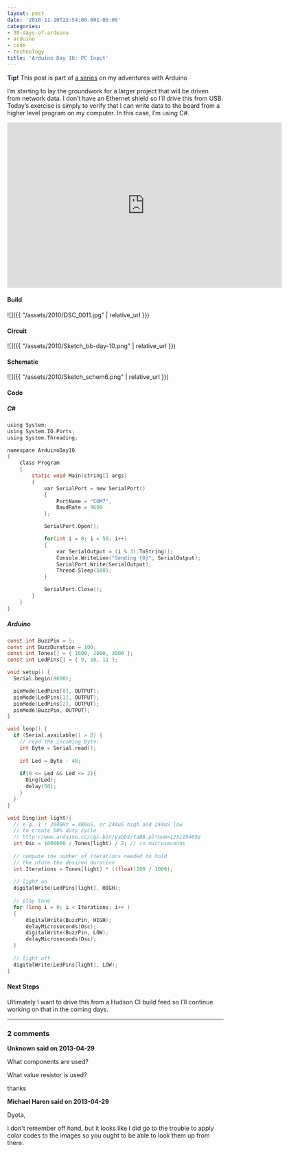```yaml
---
layout: post
date: '2010-11-10T23:54:00.001-05:00'
categories:
- 30-days-of-arduino
- arduino
- code
- technology
title: 'Arduino Day 10: PC Input'
---
```


**Tip!** This post is part of [a series](/tag/30-days-of-arduino) on my adventures with Arduino

I’m starting to lay the groundwork for a larger project that will be driven from network data. I don’t have an Ethernet shield so I’ll drive this from USB. Today’s exercise is simply to verify that I can write data to the board from a higher level program on my computer. In this case, I’m using C#.  

<iframe width="640" height="385" src="https://www.youtube.com/embed/ekmc3fTQPtU" title="Arduino Day 10: PC Input via USB" frameborder="0" allow="accelerometer; autoplay; clipboard-write; encrypted-media; gyroscope; picture-in-picture; web-share" allowfullscreen></iframe>
 
#### Build

![]({{ "/assets/2010/DSC_0011.jpg" | relative_url }}) 

#### Circuit

![]({{ "/assets/2010/Sketch_bb-day-10.png" | relative_url }}) 

#### Schematic

![]({{ "/assets/2010/Sketch_schem6.png" | relative_url }}) 

#### Code  

##### C#

```c
using System;
using System.IO.Ports;
using System.Threading;

namespace ArduinoDay10
{
    class Program
    {
        static void Main(string[] args)
        {
            var SerialPort = new SerialPort()
            {
                PortName = "COM7",
                BaudRate = 9600
            };

            SerialPort.Open();

            for(int i = 0; i < 50; i++)
            {
                var SerialOutput = (i % 3).ToString();
                Console.WriteLine("Sending {0}", SerialOutput);
                SerialPort.Write(SerialOutput);
                Thread.Sleep(500);
            }

            SerialPort.Close();
        }
    }
}
```

##### Arduino
  
```c
const int BuzzPin = 5;
const int BuzzDuration = 100; 
const int Tones[] = { 1000, 2000, 3000 };
const int LedPins[] = { 9, 10, 11 };

void setup() {
  Serial.begin(9600);

  pinMode(LedPins[0], OUTPUT);    
  pinMode(LedPins[1], OUTPUT);    
  pinMode(LedPins[2], OUTPUT);    
  pinMode(BuzzPin, OUTPUT);
}

void loop() {
  if (Serial.available() > 0) {
    // read the incoming byte:
    int Byte = Serial.read();
    
    int Led = Byte - 48;
    
    if(0 <= Led && Led <= 2){
      Ding(Led);
      delay(50);
    }
  }
}

void Ding(int light){
  // e.g. 1 / 2048Hz = 488uS, or 244uS high and 244uS low
  // to create 50% duty cycle
  // http://www.arduino.cc/cgi-bin/yabb2/YaBB.pl?num=1231194692
  int Osc = 1000000 / Tones[light] / 2; // in microseconds
  
  // compute the number of iterations needed to hold
  // the nfote the desired duration
  int Iterations = Tones[light] * ((float)200 / 1000);
  
  // light on
  digitalWrite(LedPins[light], HIGH);
  
  // play tone
  for (long i = 0; i < Iterations; i++ )
  {
      digitalWrite(BuzzPin, HIGH);
      delayMicroseconds(Osc);
      digitalWrite(BuzzPin, LOW);
      delayMicroseconds(Osc);
  }  
  
  // light off
  digitalWrite(LedPins[light], LOW);
}
```

#### Next Steps

Ultimately I want to drive this from a Hudson CI build feed so I’ll continue working on that in the coming days. 

---

### 2 comments

**Unknown said on 2013-04-29**

What components are used?

What value resistor is used?

thanks

**Michael Haren said on 2013-04-29**

Dyota,

I don't remember off hand, but it looks like I did go to the trouble to apply color codes to the images so you ought to be able to look them up from there.

